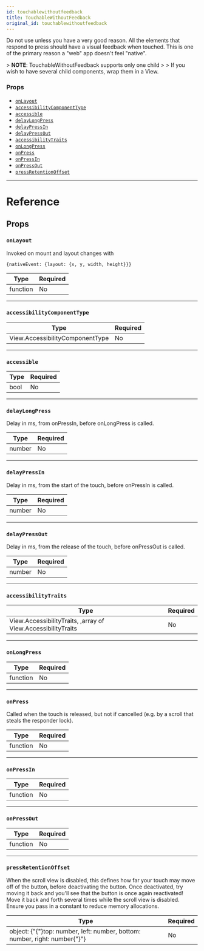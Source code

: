 ```yaml
---
id: touchablewithoutfeedback
title: TouchableWithoutFeedback
original_id: touchablewithoutfeedback
---
```


Do not use unless you have a very good reason. All the elements that respond to press should have a visual feedback when touched. This is one of the primary reason a "web" app doesn't feel "native".

&gt; **NOTE**: TouchableWithoutFeedback supports only one child &gt; &gt; If you wish to have several child components, wrap them in a View.

### Props

- [`onLayout`](touchablewithoutfeedback.md#onlayout)
- [`accessibilityComponentType`](touchablewithoutfeedback.md#accessibilitycomponenttype)
- [`accessible`](touchablewithoutfeedback.md#accessible)
- [`delayLongPress`](touchablewithoutfeedback.md#delaylongpress)
- [`delayPressIn`](touchablewithoutfeedback.md#delaypressin)
- [`delayPressOut`](touchablewithoutfeedback.md#delaypressout)
- [`accessibilityTraits`](touchablewithoutfeedback.md#accessibilitytraits)
- [`onLongPress`](touchablewithoutfeedback.md#onlongpress)
- [`onPress`](touchablewithoutfeedback.md#onpress)
- [`onPressIn`](touchablewithoutfeedback.md#onpressin)
- [`onPressOut`](touchablewithoutfeedback.md#onpressout)
- [`pressRetentionOffset`](touchablewithoutfeedback.md#pressretentionoffset)

---

# Reference

## Props

### `onLayout`

Invoked on mount and layout changes with

`{nativeEvent: {layout: {x, y, width, height}}}`

| Type     | Required |
| -------- | -------- |
| function | No       |

---

### `accessibilityComponentType`

| Type                            | Required |
| ------------------------------- | -------- |
| View.AccessibilityComponentType | No       |

---

### `accessible`

| Type | Required |
| ---- | -------- |
| bool | No       |

---

### `delayLongPress`

Delay in ms, from onPressIn, before onLongPress is called.

| Type   | Required |
| ------ | -------- |
| number | No       |

---

### `delayPressIn`

Delay in ms, from the start of the touch, before onPressIn is called.

| Type   | Required |
| ------ | -------- |
| number | No       |

---

### `delayPressOut`

Delay in ms, from the release of the touch, before onPressOut is called.

| Type   | Required |
| ------ | -------- |
| number | No       |

---

### `accessibilityTraits`

| Type                                                         | Required |
| ------------------------------------------------------------ | -------- |
| View.AccessibilityTraits, ,array of View.AccessibilityTraits | No       |

---

### `onLongPress`

| Type     | Required |
| -------- | -------- |
| function | No       |

---

### `onPress`

Called when the touch is released, but not if cancelled (e.g. by a scroll that steals the responder lock).

| Type     | Required |
| -------- | -------- |
| function | No       |

---

### `onPressIn`

| Type     | Required |
| -------- | -------- |
| function | No       |

---

### `onPressOut`

| Type     | Required |
| -------- | -------- |
| function | No       |

---

### `pressRetentionOffset`

When the scroll view is disabled, this defines how far your touch may move off of the button, before deactivating the button. Once deactivated, try moving it back and you'll see that the button is once again reactivated! Move it back and forth several times while the scroll view is disabled. Ensure you pass in a constant to reduce memory allocations.

| Type                                                                       | Required |
| -------------------------------------------------------------------------- | -------- |
| object: {"{"}top: number, left: number, bottom: number, right: number{"}"} | No       |
